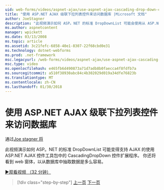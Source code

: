 ```yaml
---
uid: web-forms/videos/aspnet-ajax/use-aspnet-ajax-cascading-drop-down-control-to-access-a-database
title: "使用 ASP.NET AJAX 级联下拉列表控件来访问数据库 |Microsoft 文档"
author: JoeStagner
description: "此视频演示如何 ASP。NET 的标准 DropDownList 可能会使用从 ASP.NET AJAX Contro CascadingDropDown 控件扩展程序 AJAX 启用..."
ms.author: aspnetcontent
manager: wpickett
ms.date: 03/13/2008
ms.topic: article
ms.assetid: 3c21fefc-6858-40e1-8307-22f68cbd0e31
ms.technology: dotnet-webforms
ms.prod: .net-framework
msc.legacyurl: /web-forms/videos/aspnet-ajax/use-aspnet-ajax-cascading-drop-down-control-to-access-a-database
msc.type: video
ms.openlocfilehash: e465fb6d490873a71d7adb8b0faecca4f8fdfb7a
ms.sourcegitcommit: a510f38930abc84c4b302029d019a34dfe76823b
ms.translationtype: MT
ms.contentlocale: zh-CN
ms.lasthandoff: 01/30/2018
---
```

<a name="use-aspnet-ajax-cascading-drop-down-control-to-access-a-database"></a>使用 ASP.NET AJAX 级联下拉列表控件来访问数据库
====================
通过[Joe stagner 将](https://github.com/JoeStagner)

此视频演示如何 ASP。NET 的标准 DropDownList 可能变得支持 AJAX 的使用 ASP.NET AJAX 控件工具包中的 CascadingDropDown 控件扩展程序。 你还将看到 web 窗体，以从数据库中抽取数据是多么容易。

[&#9654;观看视频 （32 分钟）](https://channel9.msdn.com/Blogs/ASP-NET-Site-Videos/use-aspnet-ajax-cascading-drop-down-control-to-access-a-database)

>[!div class="step-by-step"]
[上一页](two-simple-techniques-for-triggering-updates-to-update-panels.md)
[下一页](implement-infinite-data-patterns-in-ajax.md)
